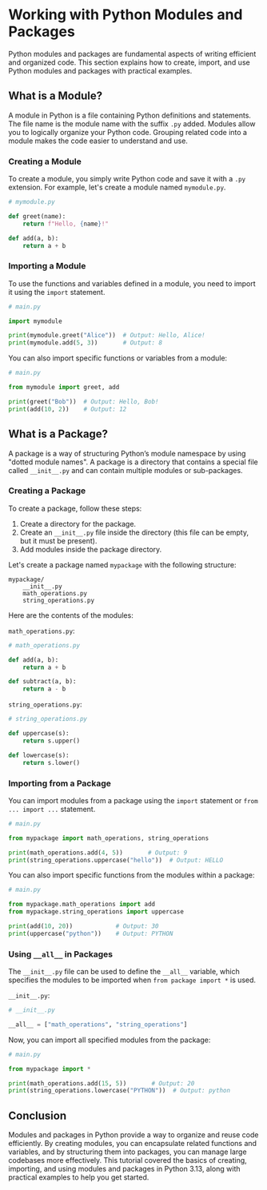 # Working with Python Modules and Packages

Python modules and packages are fundamental aspects of writing efficient and organized code. This section explains how to create, import, and use Python modules and packages with practical examples.

## What is a Module?

A module in Python is a file containing Python definitions and statements. The file name is the module name with the suffix `.py` added. Modules allow you to logically organize your Python code. Grouping related code into a module makes the code easier to understand and use.

### Creating a Module

To create a module, you simply write Python code and save it with a `.py` extension. For example, let's create a module named `mymodule.py`.

```python
# mymodule.py

def greet(name):
    return f"Hello, {name}!"

def add(a, b):
    return a + b
```

### Importing a Module

To use the functions and variables defined in a module, you need to import it using the `import` statement.

```python
# main.py

import mymodule

print(mymodule.greet("Alice"))  # Output: Hello, Alice!
print(mymodule.add(5, 3))       # Output: 8
```

You can also import specific functions or variables from a module:

```python
# main.py

from mymodule import greet, add

print(greet("Bob"))  # Output: Hello, Bob!
print(add(10, 2))    # Output: 12
```

## What is a Package?

A package is a way of structuring Python’s module namespace by using "dotted module names". A package is a directory that contains a special file called `__init__.py` and can contain multiple modules or sub-packages.

### Creating a Package

To create a package, follow these steps:

1. Create a directory for the package.
2. Create an `__init__.py` file inside the directory (this file can be empty, but it must be present).
3. Add modules inside the package directory.

Let's create a package named `mypackage` with the following structure:

```
mypackage/
    __init__.py
    math_operations.py
    string_operations.py
```

Here are the contents of the modules:

`math_operations.py`:
```python
# math_operations.py

def add(a, b):
    return a + b

def subtract(a, b):
    return a - b
```

`string_operations.py`:
```python
# string_operations.py

def uppercase(s):
    return s.upper()

def lowercase(s):
    return s.lower()
```

### Importing from a Package

You can import modules from a package using the `import` statement or `from ... import ...` statement.

```python
# main.py

from mypackage import math_operations, string_operations

print(math_operations.add(4, 5))       # Output: 9
print(string_operations.uppercase("hello"))  # Output: HELLO
```

You can also import specific functions from the modules within a package:

```python
# main.py

from mypackage.math_operations import add
from mypackage.string_operations import uppercase

print(add(10, 20))            # Output: 30
print(uppercase("python"))    # Output: PYTHON
```

### Using `__all__` in Packages

The `__init__.py` file can be used to define the `__all__` variable, which specifies the modules to be imported when `from package import *` is used.

`__init__.py`:
```python
# __init__.py

__all__ = ["math_operations", "string_operations"]
```

Now, you can import all specified modules from the package:

```python
# main.py

from mypackage import *

print(math_operations.add(15, 5))       # Output: 20
print(string_operations.lowercase("PYTHON"))  # Output: python
```

## Conclusion

Modules and packages in Python provide a way to organize and reuse code efficiently. By creating modules, you can encapsulate related functions and variables, and by structuring them into packages, you can manage large codebases more effectively. This tutorial covered the basics of creating, importing, and using modules and packages in Python 3.13, along with practical examples to help you get started.
